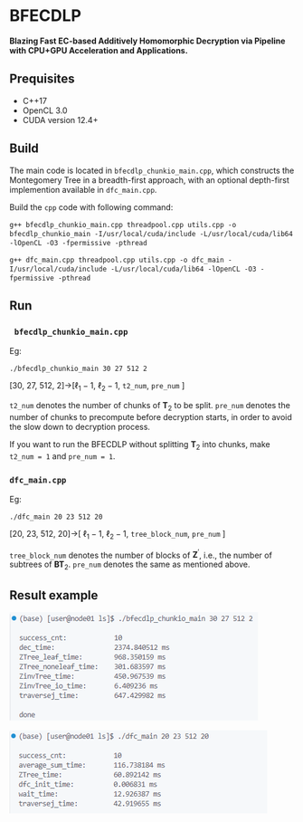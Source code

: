 # BFECDLP
**Blazing Fast EC-based Additively Homomorphic Decryption via Pipeline with CPU+GPU Acceleration and Applications.**

## Prequisites
- C++17
- OpenCL 3.0
- CUDA version 12.4+

## Build

The main code is located in `bfecdlp_chunkio_main.cpp`, which constructs the Montegomery Tree in a breadth-first approach, with an optional depth-first implemention available in `dfc_main.cpp`.

Build the `cpp` code with following command:

```shell
g++ bfecdlp_chunkio_main.cpp threadpool.cpp utils.cpp -o bfecdlp_chunkio_main -I/usr/local/cuda/include -L/usr/local/cuda/lib64 -lOpenCL -O3 -fpermissive -pthread
```

```shell
g++ dfc_main.cpp threadpool.cpp utils.cpp -o dfc_main -I/usr/local/cuda/include -L/usr/local/cuda/lib64 -lOpenCL -O3 -fpermissive -pthread
```

## Run

### ` bfecdlp_chunkio_main.cpp`

Eg:

```shell
./bfecdlp_chunkio_main 30 27 512 2
```

[30, 27, 512, 2]->[$\ell_1-1$, $\ell_2-1$, `t2_num`, `pre_num` ]

`t2_num` denotes the number of chunks of $\mathbf{T}_2$ to be split. `pre_num` denotes the number of chunks to precompute before decryption starts, in order to avoid the slow down to decryption process. 

If you want to run the BFECDLP without splitting $\mathbf{T}_2$ into chunks, make `t2_num = 1` and `pre_num = 1`.

### `dfc_main.cpp`

Eg:

```shell
./dfc_main 20 23 512 20
```

[20, 23, 512, 20]->[ $\ell_1-1$, $\ell_2-1$, `tree_block_num`, `pre_num` ]

`tree_block_num` denotes the number of blocks of $\mathbf{Z}^\prime$, i.e., the number of subtrees of $\mathbf{BT}_2$. `pre_num` denotes the same as mentioned above. 

## Result example

![image](readme_image/bfecdlp_chunkio_main.png)

![image](readme_image/dfc_main.png)

